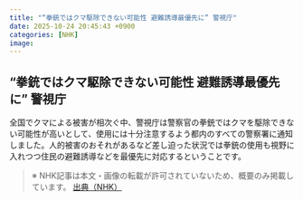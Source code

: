 ```yaml
---
title: "“拳銃ではクマ駆除できない可能性 避難誘導最優先に” 警視庁"
date: 2025-10-24 20:45:43 +0900
categories: [NHK]
image: 
---
```

## “拳銃ではクマ駆除できない可能性 避難誘導最優先に” 警視庁

全国でクマによる被害が相次ぐ中、警視庁は警察官の拳銃ではクマを駆除できない可能性が高いとして、使用には十分注意するよう都内のすべての警察署に通知しました。人的被害のおそれがあるなど差し迫った状況では拳銃の使用も視野に入れつつ住民の避難誘導などを最優先に対応するということです。

> ※ NHK記事は本文・画像の転載が許可されていないため、概要のみ掲載しています。
[出典（NHK）](http://www3.nhk.or.jp/news/html/20251025/k10014958851000.html)
